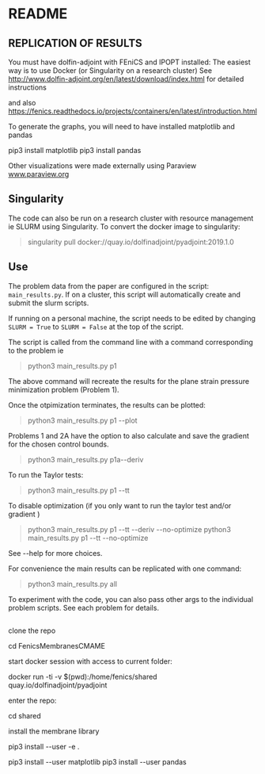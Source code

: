 # README

## REPLICATION OF RESULTS
You must have dolfin-adjoint with FEniCS and IPOPT installed:
The easiest way is to use Docker (or Singularity on a research cluster)
See http://www.dolfin-adjoint.org/en/latest/download/index.html for detailed instructions

and also 
https://fenics.readthedocs.io/projects/containers/en/latest/introduction.html

To generate the graphs, you will need to have installed matplotlib and pandas 

pip3 install matplotlib
pip3 install pandas

Other visualizations were made externally using Paraview 
www.paraview.org

## Singularity
The code can also be run on a research cluster with resource management ie SLURM
using Singularity. To convert the docker image to singularity:

>singularity pull docker://quay.io/dolfinadjoint/pyadjoint:2019.1.0

## Use

The problem data from the paper are configured in the script: `main_results.py`.
If on a cluster, this script will automatically create and submit the slurm scripts.
 
If running on a personal machine, the script needs to be edited by changing
`SLURM = True` to `SLURM = False` at the top of the script. 

The script is called from the command line with a command corresponding to the problem ie
> python3 main_results.py p1

The above command will recreate the results for the plane strain 
pressure minimization problem (Problem 1). 

Once the otpimization terminates, the results can be plotted:
> python3 main_results.py p1 --plot

Problems 1 and 2A have the option to also calculate and save the gradient for the chosen control bounds.
> python3 main_results.py p1a--deriv

To run the Taylor tests:
> python3 main_results.py p1 --tt

To disable optimization (if you only want to run the taylor test and/or gradient )
> python3 main_results.py p1 --tt --deriv --no-optimize
> python3 main_results.py p1 --tt --no-optimize

See --help for more choices.

For convenience the main results can be replicated with one command:
> python3 main_results.py all
    
To experiment with the code, you can also pass other args to the individual problem scripts. 
See each problem for details.


##

clone the repo


cd FenicsMembranesCMAME


start docker session with access to current folder:

docker run -ti -v $(pwd):/home/fenics/shared quay.io/dolfinadjoint/pyadjoint

enter the repo:

cd shared

install the membrane library

pip3 install --user  -e .

pip3 install --user matplotlib
pip3 install --user pandas
